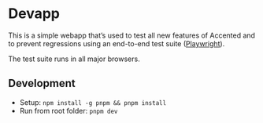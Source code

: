 # Devapp

This is a simple webapp that’s used to test all new features of Accented
and to prevent regressions using an end-to-end test suite ([Playwright](https://playwright.dev/)).

The test suite runs in all major browsers.

## Development

- Setup: `npm install -g pnpm && pnpm install`
- Run from root folder: `pnpm dev`

